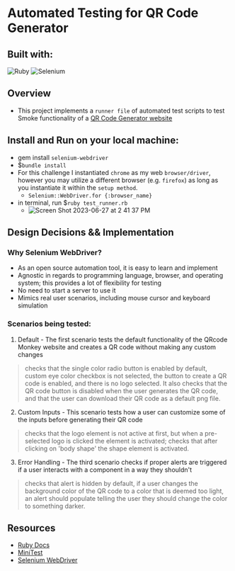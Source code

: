 # Automated Testing for QR Code Generator
## Built with:
  ![Ruby](https://img.shields.io/badge/ruby-%23CC342D.svg?style=for-the-badge&logo=ruby&logoColor=white)
  ![Selenium](https://img.shields.io/badge/-selenium-%43B02A?style=for-the-badge&logo=selenium&logoColor=white) 
## Overview 
- This project implements a `runner file` of automated test scripts to test Smoke functionality of a [QR Code Generator website](https://www.qrcode-monkey.com/)
## Install and Run on your local machine:
- gem install `selenium-webdriver` 
- $`bundle install` 
- For this challenge I instantiated `chrome` as my web `browser/driver`, however you may utilize a different browser (e.g. `firefox`) as long as you instantiate it within the `setup method`.
  - `Selenium::WebDriver.for {:browser_name}`
- in terminal, run $`ruby test_runner.rb`
  - ![Screen Shot 2023-06-27 at 2 41 37 PM](https://github.com/gaurijo/QRTest/assets/103534307/61b311e5-0fa9-45d9-ac3d-764b7ee633d3)

## Design Decisions && Implementation

### Why Selenium WebDriver?
  - As an open source automation tool, it is easy to learn and implement
  - Agnostic in regards to programming language, browser, and operating system; this provides a lot of flexibility for testing
  - No need to start a server to use it
  - Mimics real user scenarios, including mouse cursor and keyboard simulation
### Scenarios being tested:
  1. Default - The first scenario tests the default functionality of the QRcode Monkey website and creates a QR code without making any custom changes
  > checks that the single color radio button is enabled by default, custom eye color checkbox is not selected, the button to create a QR code is enabled, and there is no logo selected. It also checks that the QR code button is disabled when the user generates the QR code, and that the user can download their QR code as a default png file.
  2. Custom Inputs - This scenario tests how a user can customize some of the inputs before generating their QR code
  > checks that the logo element is not active at first, but when a pre-selected logo is clicked the element is activated; checks that after clicking on 'body shape' the shape element is activated.
  3. Error Handling - The third scenario checks if proper alerts are triggered if a user interacts with a component in a way they shouldn't
  > checks that alert is hidden by default, if a user changes the background color of the QR code to a color that is deemed too light, an alert should populate telling the user they should change the color to something darker.
## Resources 
- [Ruby Docs](https://ruby-doc.org/core-2.7.4/)
- [MiniTest](https://ruby-doc.org/stdlib-3.1.1/libdoc/minitest/rdoc/Minitest/Assertions.html)
- [Selenium WebDriver](https://www.selenium.dev/documentation/webdriver/)
